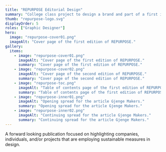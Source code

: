 ```yaml
---
title: "REPURPOSE Editorial Design"
summary: "College class project to design a brand and part of a first issue of an editorial magazine"
thumb: "repurpose-logo.svg"
displayOrder: 5
roles: ["Graphic Designer"]
hero:
  image: "repurpose-cover01.png"
  imageAlt: "Cover page of the first edition of REPURPOSE."
gallery:
  items:
    - image: "repurpose-cover01.png"
      imageAlt: "Cover page of the first edition of REPURPOSE."
      summary: "Cover page of the first edition of REPURPOSE."
    - image: "repurpose-cover02.png"
      imageAlt: "Cover page of the second edition of REPURPOSE."
      summary: "Cover page of the second edition of REPURPOSE."
    - image: "repurpose-toc.png"
      imageAlt: "Table of contents page of the first edition of REPURPOSE."
      summary: "Table of contents page of the first edition of REPURPOSE."
    - image: "repurpose-inner01.png"
      imageAlt: "Opening spread for the article Gjenge Makers."
      summary: "Opening spread for the article Gjenge Makers."
    - image: "repurpose-inner02.png"
      imageAlt: "Continuing spread for the article Gjenge Makers."
      summary: "Continuing spread for the article Gjenge Makers."
---
```


A forward looking publication focused on highlighting companies, individuals, and/or projects that are employing sustainable measures in design.
